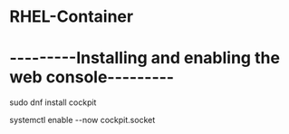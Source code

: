 # RHEL-Container

# ---------Installing and enabling the web console---------
<p align="left">sudo dnf install cockpit</p>
<p align="left">systemctl enable --now cockpit.socket</p>

